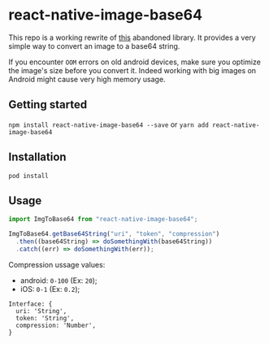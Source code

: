 # react-native-image-base64

This repo is a working rewrite of [this](https://github.com/xfumihiro/react-native-image-to-base64) abandoned library.
It provides a very simple way to convert an image to a base64 string.

If you encounter `OOM` errors on old android devices, make sure you optimize the image's size before you convert it.
Indeed working with big images on Android might cause very high memory usage.

## Getting started

`npm install react-native-image-base64 --save`
or
`yarn add react-native-image-base64`

## Installation

`pod install`

## Usage

```javascript
import ImgToBase64 from "react-native-image-base64";

ImgToBase64.getBase64String("uri", "token", "compression")
  .then((base64String) => doSomethingWith(base64String))
  .catch((err) => doSomethingWith(err));
```

Compression ussage values:

- android: `0-100` (Ex: `20`);
- iOS: `0-1` (Ex: `0.2`);

```
Interface: {
  uri: 'String',
  token: 'String',
  compression: 'Number',
}
```
